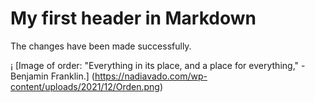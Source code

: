 # My first header in Markdown

The changes have been made successfully.

¡ [Image of order: "Everything in its place, and a place for everything," - Benjamin Franklin.] (https://nadiavado.com/wp-content/uploads/2021/12/Orden.png)
